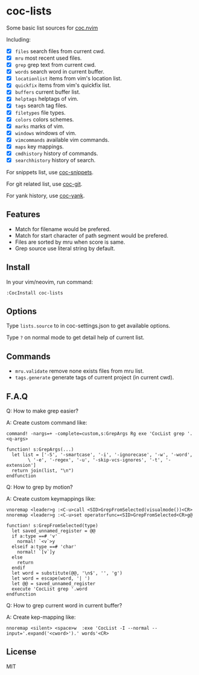 # coc-lists

Some basic list sources for [coc.nvim](https://github.com/neoclide/coc.nvim/)

Including:

- [x] `files` search files from current cwd.
- [x] `mru` most recent used files.
- [x] `grep` grep text from current cwd.
- [x] `words` search word in current buffer.
- [x] `locationlist` items from vim's location list.
- [x] `quickfix` items from vim's quickfix list.
- [x] `buffers` current buffer list.
- [x] `helptags` helptags of vim.
- [x] `tags` search tag files.
- [x] `filetypes` file types.
- [x] `colors` colors schemes.
- [x] `marks` marks of vim.
- [x] `windows` windows of vim.
- [x] `vimcommands` available vim commands.
- [x] `maps` key mappings.
- [x] `cmdhistory` history of commands.
- [x] `searchhistory` history of search.

For snippets list, use [coc-snippets](https://github.com/neoclide/coc-snippets).

For git related list, use [coc-git](https://github.com/neoclide/coc-git).

For yank history, use [coc-yank](https://github.com/neoclide/coc-yank).

## Features

- Match for filename would be prefered.
- Match for start character of path segment would be prefered.
- Files are sorted by mru when score is same.
- Grep source use literal string by default.

## Install

In your vim/neovim, run command:

```
:CocInstall coc-lists
```

## Options

Type `lists.source` to in coc-settings.json to get available options.

Type `?` on normal mode to get detail help of current list.

## Commands

- `mru.validate` remove none exists files from mru list.
- `tags.generate` generate tags of current project (in current cwd).

## F.A.Q

Q: How to make grep easier?

A: Create custom command like:

```vim
command! -nargs=+ -complete=custom,s:GrepArgs Rg exe 'CocList grep '.<q-args>

function! s:GrepArgs(...)
  let list = ['-S', '-smartcase', '-i', '-ignorecase', '-w', '-word',
        \ '-e', '-regex', '-u', '-skip-vcs-ignores', '-t', '-extension']
  return join(list, "\n")
endfunction
```

Q: How to grep by motion?

A: Create custom keymappings like:

```vim
vnoremap <leader>g :<C-u>call <SID>GrepFromSelected(visualmode())<CR>
nnoremap <leader>g :<C-u>set operatorfunc=<SID>GrepFromSelected<CR>g@

function! s:GrepFromSelected(type)
  let saved_unnamed_register = @@
  if a:type ==# 'v'
    normal! `<v`>y
  elseif a:type ==# 'char'
    normal! `[v`]y
  else
    return
  endif
  let word = substitute(@@, '\n$', '', 'g')
  let word = escape(word, '| ')
  let @@ = saved_unnamed_register
  execute 'CocList grep '.word
endfunction
```

Q: How to grep current word in current buffer?

A: Create kep-mapping like:

```vim
nnoremap <silent> <space>w  :exe 'CocList -I --normal --input='.expand('<cword>').' words'<CR>
```

## License

MIT

